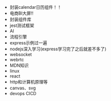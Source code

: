 * 封装calendar日历组件！！
* 电商BI大屏!!
* 封装组件库
* jest测试框架
* AI
* 流程引擎
* express示例过一遍
* nodejs深入学习(express学习完了之后就差不多了)
* websocket
* webrtc
* MDN知识
* linux
* react
* http和计算机原理等
* canvas、svg
* devops CICD